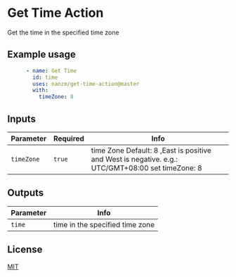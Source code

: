 # Get Time Action

Get the time in the specified time zone

## Example usage


```yaml
      - name: Get Time
        id: time
        uses: nanzm/get-time-action@master
        with:
          timeZone: 8
```

## Inputs

| Parameter  | Required | Info                                                         |
| ---------- | -------- | ------------------------------------------------------------ |
| `timeZone` | `true`   | time Zone  Default: 8 ,East is positive and West is negative. e.g.: UTC/GMT+08:00 set timeZone: 8 |


## Outputs



| Parameter   | Info                                                         |
| ---------- | ------------------------------------------------------------ |
| `time`   | time in the specified time zone|



## License

[MIT](LICENSE)
